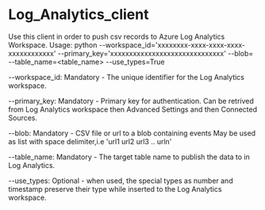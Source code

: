 # Log_Analytics_client
Use this client in order to push csv records to Azure Log Analytics Workspace. 
Usage:
python --workspace_id='xxxxxxxx-xxxx-xxxx-xxxx-xxxxxxxxxxxx' 
--primary_key='xxxxxxxxxxxxxxxxxxxxxxxxxxxxxx' 
--blob=<file1 file2 or url1 url2>  
--table_name=<table_name> 
--use_types=True

--workspace_id: Mandatory - The unique identifier for the Log Analytics workspace.

--primary_key: Mandatory - Primary key for authentication. Can be retrived from Log Analytics workspace then Advanced 
Settings and then Connected Sources.

--blob: Mandatory - CSV file or url to a blob containing events
May be used as list with space delimiter,i.e 'url1 url2 url3 .. urln'

--table_name: Mandatory - The target table name to publish the data to in Log Analytics.

--use_types: Optional - when used, the special types as number and timestamp preserve their type 
while inserted to the Log Analytics workspace.
